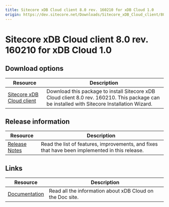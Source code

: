 ```yaml
---
title: Sitecore xDB Cloud client 8.0 rev. 160210 for xDB Cloud 1.0
origin: https://dev.sitecore.net/Downloads/Sitecore_xDB_Cloud_client/80/Sitecore_xDB_Cloud_client_80_rev_160210.aspx
---
```


# Sitecore xDB Cloud client 8.0 rev. 160210 for xDB Cloud 1.0

## Download options

 | Resource | Description |
 | --- | --- |
 | [Sitecore xDB Cloud client](https://sitecoredev.azureedge.net/~/media/75C51AE39917478AAC21E518F7ED6B71.ashx?date=20160622T234509) | Download this package to install Sitecore xDB Cloud client 8.0 rev. 160210. This package can be installed with Sitecore Installation Wizard. |

## Release information

 | Resource | Description |
 | --- | --- |
 | [Release Notes](https://dev.sitecore.net:443/downloads/Sitecore%20xDB%20Cloud%20client/80/Sitecore%20xDB%20Cloud%20client%2080%20rev%20160210/Release%20Notes) | Read the list of features, improvements, and fixes that have been implemented in this release. |

## Links

 | Resource | Description |
 | --- | --- |
 | [Documentation](https://doc.sitecore.net/cloud/xdb_cloud) | Read all the information about xDB Cloud on the Doc site. |